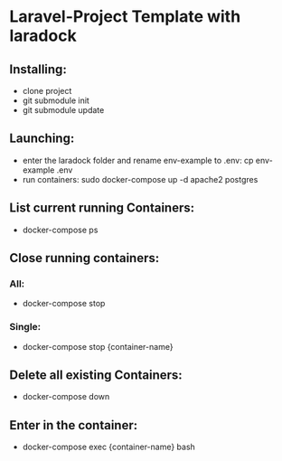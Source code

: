 # Laravel-Project Template with laradock

## Installing:
* clone project
* git submodule init 
* git submodule update

## Launching:
* enter the laradock folder and rename env-example to .env: cp env-example .env
* run containers: sudo docker-compose up -d apache2 postgres

## List current running Containers:
* docker-compose ps

## Close running containers:

### All:
* docker-compose stop

### Single:
* docker-compose stop {container-name}

## Delete all existing Containers:
* docker-compose down

## Enter in the container:
* docker-compose exec {container-name} bash
